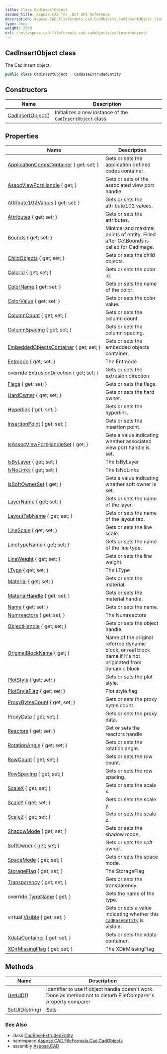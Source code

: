 ```yaml
---
title: Class CadInsertObject
second_title: Aspose.CAD for .NET API Reference
description: Aspose.CAD.FileFormats.Cad.CadObjects.CadInsertObject class. The Cad insert object
type: docs
weight: 2560
url: /net/aspose.cad.fileformats.cad.cadobjects/cadinsertobject/
---
```

## CadInsertObject class

The Cad insert object.

```csharp
public class CadInsertObject : CadBaseExtrudedEntity
```

## Constructors

| Name | Description |
| --- | --- |
| [CadInsertObject](cadinsertobject/)() | Initializes a new instance of the `CadInsertObject` class. |

## Properties

| Name | Description |
| --- | --- |
| [ApplicationCodesContainer](../../aspose.cad.fileformats.cad.cadobjects/cadbase/applicationcodescontainer/) { get; set; } | Gets or sets the application defined codes container. |
| [AssocViewPortHandle](../../aspose.cad.fileformats.cad.cadobjects/cadbaseentity/assocviewporthandle/) { get; } | Gets or sets of the associated view port handle |
| [Attribute102Values](../../aspose.cad.fileformats.cad.cadobjects/cadbase/attribute102values/) { get; set; } | Gets or sets the attribute102 values. |
| [Attributes](../../aspose.cad.fileformats.cad.cadobjects/cadbase/attributes/) { get; set; } | Gets or sets the attributes. |
| [Bounds](../../aspose.cad.fileformats.cad.cadobjects/cadbaseentity/bounds/) { get; set; } | Minimal and maximal points of entity. Filled after GetBounds is called for CadImage. |
| [ChildObjects](../../aspose.cad.fileformats.cad.cadobjects/cadbaseentity/childobjects/) { get; set; } | Gets or sets the child objects. |
| [ColorId](../../aspose.cad.fileformats.cad.cadobjects/cadbaseentity/colorid/) { get; set; } | Gets or sets the color id. |
| [ColorName](../../aspose.cad.fileformats.cad.cadobjects/cadbaseentity/colorname/) { get; set; } | Gets or sets the name of the color. |
| [ColorValue](../../aspose.cad.fileformats.cad.cadobjects/cadbaseentity/colorvalue/) { get; set; } | Gets or sets the color value. |
| [ColumnCount](../../aspose.cad.fileformats.cad.cadobjects/cadinsertobject/columncount/) { get; set; } | Gets or sets the column count. |
| [ColumnSpacing](../../aspose.cad.fileformats.cad.cadobjects/cadinsertobject/columnspacing/) { get; set; } | Gets or sets the column spacing. |
| [EmbeddedObjectsContainer](../../aspose.cad.fileformats.cad.cadobjects/cadbase/embeddedobjectscontainer/) { get; set; } | Gets or sets the embedded objects container. |
| [Entmode](../../aspose.cad.fileformats.cad.cadobjects/cadbaseentity/entmode/) { get; set; } | The Entmode |
| override [ExtrusionDirection](../../aspose.cad.fileformats.cad.cadobjects/cadinsertobject/extrusiondirection/) { get; set; } | Gets or sets the extrusion direction. |
| [Flags](../../aspose.cad.fileformats.cad.cadobjects/cadinsertobject/flags/) { get; set; } | Gets or sets the flags. |
| [HardOwner](../../aspose.cad.fileformats.cad.cadobjects/cadbaseowned/hardowner/) { get; set; } | Gets or sets the hard owner. |
| [Hyperlink](../../aspose.cad.fileformats.cad.cadobjects/cadbaseentity/hyperlink/) { get; set; } | Gets or sets the hyperlink. |
| [InsertionPoint](../../aspose.cad.fileformats.cad.cadobjects/cadinsertobject/insertionpoint/) { get; set; } | Gets or sets the insertion point. |
| [IsAssocViewPortHandleSet](../../aspose.cad.fileformats.cad.cadobjects/cadbaseentity/isassocviewporthandleset/) { get; } | Gets a value indicating whether associated view port handle is set. |
| [IsByLayer](../../aspose.cad.fileformats.cad.cadobjects/cadbaseentity/isbylayer/) { get; set; } | The IsByLayer |
| [IsNoLinks](../../aspose.cad.fileformats.cad.cadobjects/cadbaseentity/isnolinks/) { get; set; } | The IsNoLinks |
| [IsSoftOwnerSet](../../aspose.cad.fileformats.cad.cadobjects/cadbaseowned/issoftownerset/) { get; } | Gets a value indicating whether soft owner is set. |
| [LayerName](../../aspose.cad.fileformats.cad.cadobjects/cadbaseentity/layername/) { get; set; } | Gets or sets the name of the layer. |
| [LayoutTabName](../../aspose.cad.fileformats.cad.cadobjects/cadbaseentity/layouttabname/) { get; set; } | Gets or sets the name of the layout tab. |
| [LineScale](../../aspose.cad.fileformats.cad.cadobjects/cadbaseentity/linescale/) { get; set; } | Gets or sets the line scale. |
| [LineTypeName](../../aspose.cad.fileformats.cad.cadobjects/cadbaseentity/linetypename/) { get; set; } | Gets or sets the name of the line type. |
| [LineWeight](../../aspose.cad.fileformats.cad.cadobjects/cadbaseentity/lineweight/) { get; set; } | Gets or sets the line weight. |
| [LType](../../aspose.cad.fileformats.cad.cadobjects/cadbaseentity/ltype/) { get; set; } | The LType |
| [Material](../../aspose.cad.fileformats.cad.cadobjects/cadbaseentity/material/) { get; set; } | Gets or sets the material. |
| [MaterialHandle](../../aspose.cad.fileformats.cad.cadobjects/cadbaseentity/materialhandle/) { get; set; } | Gets or sets the material handle. |
| [Name](../../aspose.cad.fileformats.cad.cadobjects/cadinsertobject/name/) { get; set; } | Gets or sets the name. |
| [Numreactors](../../aspose.cad.fileformats.cad.cadobjects/cadbaseowned/numreactors/) { get; set; } | The Numreactors |
| [ObjectHandle](../../aspose.cad.fileformats.cad.cadobjects/cadbase/objecthandle/) { get; set; } | Gets or sets the object handle. |
| [OriginalBlockName](../../aspose.cad.fileformats.cad.cadobjects/cadinsertobject/originalblockname/) { get; } | Name of the original referred dynamic block, or real block name if it's not originated from dynamic block |
| [PlotStyle](../../aspose.cad.fileformats.cad.cadobjects/cadbaseentity/plotstyle/) { get; set; } | Gets or sets the plot style. |
| [PlotStyleFlag](../../aspose.cad.fileformats.cad.cadobjects/cadbaseentity/plotstyleflag/) { get; set; } | Plot style flag. |
| [ProxyBytesCount](../../aspose.cad.fileformats.cad.cadobjects/cadbaseentity/proxybytescount/) { get; set; } | Gets or sets the proxy bytes count. |
| [ProxyData](../../aspose.cad.fileformats.cad.cadobjects/cadbaseentity/proxydata/) { get; set; } | Gets or sets the proxy data. |
| [Reactors](../../aspose.cad.fileformats.cad.cadobjects/cadbaseowned/reactors/) { get; set; } | Get or sets the reactors handle |
| [RotationAngle](../../aspose.cad.fileformats.cad.cadobjects/cadinsertobject/rotationangle/) { get; set; } | Gets or sets the rotation angle. |
| [RowCount](../../aspose.cad.fileformats.cad.cadobjects/cadinsertobject/rowcount/) { get; set; } | Gets or sets the row count. |
| [RowSpacing](../../aspose.cad.fileformats.cad.cadobjects/cadinsertobject/rowspacing/) { get; set; } | Gets or sets the row spacing. |
| [ScaleX](../../aspose.cad.fileformats.cad.cadobjects/cadinsertobject/scalex/) { get; set; } | Gets or sets the scale x. |
| [ScaleY](../../aspose.cad.fileformats.cad.cadobjects/cadinsertobject/scaley/) { get; set; } | Gets or sets the scale y. |
| [ScaleZ](../../aspose.cad.fileformats.cad.cadobjects/cadinsertobject/scalez/) { get; set; } | Gets or sets the scale z. |
| [ShadowMode](../../aspose.cad.fileformats.cad.cadobjects/cadbaseentity/shadowmode/) { get; set; } | Gets or sets the shadow mode. |
| [SoftOwner](../../aspose.cad.fileformats.cad.cadobjects/cadbaseowned/softowner/) { get; set; } | Gets or sets the soft owner. |
| [SpaceMode](../../aspose.cad.fileformats.cad.cadobjects/cadbaseentity/spacemode/) { get; set; } | Gets or sets the space mode. |
| [StorageFlag](../../aspose.cad.fileformats.cad.cadobjects/cadbaseentity/storageflag/) { get; set; } | The StorageFlag |
| [Transparency](../../aspose.cad.fileformats.cad.cadobjects/cadbaseentity/transparency/) { get; set; } | Gets or sets the transparency. |
| override [TypeName](../../aspose.cad.fileformats.cad.cadobjects/cadinsertobject/typename/) { get; } | Gets the name of the type. |
| virtual [Visible](../../aspose.cad.fileformats.cad.cadobjects/cadbaseentity/visible/) { get; set; } | Gets or sets a value indicating whether this [`CadBaseEntity`](../cadbaseentity/) is visible. |
| [XdataContainer](../../aspose.cad.fileformats.cad.cadobjects/cadbase/xdatacontainer/) { get; set; } | Gets or sets the xdata container. |
| [XDirMissingFlag](../../aspose.cad.fileformats.cad.cadobjects/cadbaseentity/xdirmissingflag/) { get; set; } | The XDirMissingFlag |

## Methods

| Name | Description |
| --- | --- |
| [GetUID](../../aspose.cad.fileformats.cad.cadobjects/cadbase/getuid/)() | Identifier to use if object handle doesn't work. Done as method not to disturb FileComparer's property comparer |
| [SetUID](../../aspose.cad.fileformats.cad.cadobjects/cadbase/setuid/)(string) | Sets |

### See Also

* class [CadBaseExtrudedEntity](../cadbaseextrudedentity/)
* namespace [Aspose.CAD.FileFormats.Cad.CadObjects](../../aspose.cad.fileformats.cad.cadobjects/)
* assembly [Aspose.CAD](../../)


